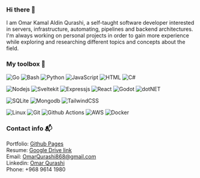 ### Hi there 👋
I am Omar Kamal Aldin Qurashi, a self-taught software developer interested in servers, infrastructure, automating, pipelines and backend architectures.
I'm always working on personal projects in order to gain more experience while exploring and researching different topics and concepts about the field.

### My toolbox 🧰

<p float="left">
  <img src="https://img.shields.io/badge/Go-00ADD8?style=for-the-badge&logo=go&logoColor=white" alt="Go"/>
  <img src="https://img.shields.io/badge/Shell_Script-121011?style=for-the-badge&logo=gnu-bash&logoColor=white" alt="Bash"/>
  <img src="https://img.shields.io/badge/Python-FFD43B?style=for-the-badge&logo=python&logoColor=blue" alt="Python"/>
  <img src="https://img.shields.io/badge/JavaScript-323330?style=for-the-badge&logo=javascript&logoColor=F7DF1E" alt="JavaScript"/>
  <img src="https://img.shields.io/badge/HTML5-E34F26?style=for-the-badge&logo=html5&logoColor=white" alt="HTML"/>
  <img src="https://img.shields.io/badge/C%23-239120?style=for-the-badge&logo=csharp&logoColor=white" alt="C#"/>
</p>
<p float="left">
  <img src="https://img.shields.io/badge/Node%20js-339933?style=for-the-badge&logo=nodedotjs&logoColor=white" alt="Nodejs"/>
  <img src="https://img.shields.io/badge/SvelteKit-FF3E00?style=for-the-badge&logo=Svelte&logoColor=white" alt="Sveltekit"/>
  <img src="https://img.shields.io/badge/Express%20js-000000?style=for-the-badge&logo=express&logoColor=white" alt="Expressjs"/>
  <img src="https://img.shields.io/badge/React-20232A?style=for-the-badge&logo=react&logoColor=61DAFB" alt="React"/>
  <img src="https://img.shields.io/badge/Godot-478CBF?style=for-the-badge&logo=GodotEngine&logoColor=white" alt="Godot"/>
  <img src="https://img.shields.io/badge/.NET-512BD4?style=for-the-badge&logo=dotnet&logoColor=white" alt="dotNET"/>
</p>
<p float="left">
  <img src="https://img.shields.io/badge/Sqlite-003B57?style=for-the-badge&logo=sqlite&logoColor=white" alt="SQLite"/>
  <img src="https://img.shields.io/badge/MongoDB-4EA94B?style=for-the-badge&logo=mongodb&logoColor=white" alt="Mongodb"/>
  <img src="https://img.shields.io/badge/Tailwind_CSS-38B2AC?style=for-the-badge&logo=tailwind-css&logoColor=white" alt="TailwindCSS"/>
</p>
<p float="left">
  <img src="https://img.shields.io/badge/Linux-FCC624?style=for-the-badge&logo=linux&logoColor=black" alt="Linux"/>
  <img src="https://img.shields.io/badge/GIT-E44C30?style=for-the-badge&logo=git&logoColor=white" alt="Git"/>
  <img src="https://img.shields.io/badge/GitHub_Actions-2088FF?style=for-the-badge&logo=github-actions&logoColor=white" alt="Github Actions"/>
  <img src="https://img.shields.io/badge/Amazon_AWS-FF9900?style=for-the-badge&logo=amazonaws&logoColor=white" alt="AWS"/>
  <img src="https://img.shields.io/badge/Docker-2CA5E0?style=for-the-badge&logo=docker&logoColor=white" alt="Docker"/>
</p>

### Contact info 📬
Portfolio: [Github Pages](https://omarqurashi868.github.io/portfolio/)  
Resume: [Google Drive link](https://docs.google.com/document/d/1rEy8ez5qFCpbCVl6EH1pPeZe82eV63FhkDkkKgjSVys/edit?usp=sharing)  
Email: OmarQurashi868@gmail.com  
Linkedin: [Omar Qurashi](https://www.linkedin.com/in/omar-qurashi/)  
Phone: +968 9614 1980  
